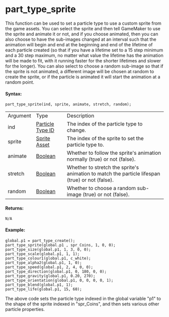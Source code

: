 # part_type_sprite

This function can be used to set a particle type to use a custom sprite
from the game assets. You can select the sprite and then tell GameMaker
to use the sprite and animate it or not, and if you choose animated,
then you can also choose to have the sub-images changed at an interval
such that the animation will begin and end at the beginning and end of
the lifetime of each particle created (so that if you have a lifetime
set to a 15 step minimum and a 30 step maximum, no matter what value the
lifetime has the animation will be made to fit, with it running faster
for the shorter lifetimes and slower for the longer). You can also
select to choose a random sub-image so that if the sprite is not
animated, a different image will be chosen at random to create the
sprite, or if the particle is animated it will start the animation at a
random point.

#### Syntax:

``` gml
part_type_sprite(ind, sprite, animate, stretch, random);
```

|          |                                                                                                                                |                                                                                                 |
|----------|--------------------------------------------------------------------------------------------------------------------------------|-------------------------------------------------------------------------------------------------|
| Argument | Type                                                                                                                           | Description                                                                                     |
| ind      |  [Particle Type ID](../../../../../../GameMaker_Language/GML_Reference/Drawing/Particles/Particle_Types/part_type_create)  | The index of the particle type to change.                                                       |
| sprite   |  [Sprite Asset](../../../../../../The_Asset_Editors/Sprites)                                                               | The index of the sprite to set the particle type to.                                            |
| animate  |  [Boolean](../../../../../../GameMaker_Language/GML_Overview/Data_Types)                                                   | Whether to follow the sprite's animation normally (true) or not (false).                        |
| stretch  |  [Boolean](../../../../../../GameMaker_Language/GML_Overview/Data_Types)                                                   | Whether to stretch the sprite's animation to match the particle lifespan (true) or not (false). |
| random   |  [Boolean](../../../../../../GameMaker_Language/GML_Overview/Data_Types)                                                   | Whether to choose a random sub-image (true) or not (false).                                     |

#### Returns:

``` gml
N/A
```

#### Example:

``` gml
global.p1 = part_type_create();
part_type_sprite(global.p1 , spr_Coins, 1, 0, 0);
part_type_size(global.p1, 1, 3, 0, 0);
part_type_scale(global.p1, 1, 1);
part_type_colour1(global.p1, c_white);
part_type_alpha2(global.p1, 1, 0);
part_type_speed(global.p1, 2, 4, 0, 0);
part_type_direction(global.p1, 0, 180, 0, 0);
part_type_gravity(global.p1, 0.20, 270);
part_type_orientation(global.p1, 0, 0, 0, 0, 1);
part_type_blend(global.p1, 1);
part_type_life(global.p1, 15, 60);
```

The above code sets the particle type indexed in the global variable
"p1" to the shape of the sprite indexed in "spr_Coins", and then sets
various other particle properties.
